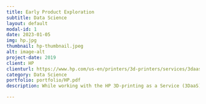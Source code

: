 ```yaml
---
title: Early Product Exploration
subtitle: Data Science
layout: default
modal-id: 1
date: 2023-01-05
img: hp.jpg
thumbnail: hp-thumbnail.jpeg
alt: image-alt
project-date: 2019
client: HP
clienturl: https://www.hp.com/us-en/printers/3d-printers/services/3daas.html
category: Data Science
portfolio: portfolio/HP.pdf
description: While working with the HP 3D-printing as a Service (3DaaS) team as their product data scientist, I had to figure out why our clients were burning through printheads... while sharing no common language with the clients.

---
```

